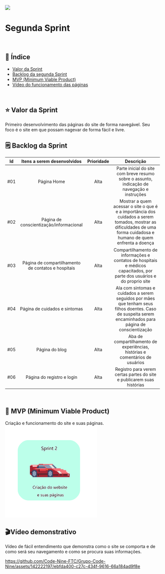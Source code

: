 <img src="/Sprint 2/Imagens sp2/CIANP.png">
<br>
<h1>Segunda Sprint</h1>
<br>
<h2> 🔗 Índice</h2>

- [Valor da Sprint](#valor)
- [Backlog da segunda Sprint](#backlog)
- [MVP (Minimum Viable Product)](#mvp)
- [Vídeo do funcionamento das páginas](#video)


<br>
<h2>⭐️ Valor da Sprint</h2><a name="valor"></a>
Primeiro desenvolvimento das páginas do site de forma navegável. Seu foco é o site em que possam nagevar de forma fácil e livre.

<br>
<h2> 🗒 Backlog da Sprint</h2> <a name="backlog"></a>

|   Id  | Itens a serem desenvolvidos  | Prioridade |  Descrição  |
| :----: | :--------: | :--------: | :--------------: |
|   #01   |   Página Home    | Alta |   Parte inicial do site com breve resumo sobre o assunto, indicação de navegação e instruções |
|   #02   |   Página de conscientização/informacional     | Alta |   Mostrar a quem acessar o site o que é e a importância dos cuidados a serem tomados, mostrar as dificuldades de uma forma cuidadosa e humano de quem enfrenta a doença   |
|   #03   |   Página de compartilhamento de contatos e hospitais     | Alta |   Compartilhamento de informações e contatos de hospitais e médicos capacitados, por parte dos usuários e do proprio site   |
|   #04   |   Página de cuidados e sintomas     | Alta |   Ala com sintomas e cuidados a serem seguidos por mães que tenham seus filhos doentes. Caso de suspeita serem encaminhados para página de conscientização   |
|   #05   |   Página do blog     | Alta |   Aba de compartilhamento de experiências, histórias e comentários de usuários   |
|   #06   |   Página do registro e login     | Alta |   Registro para verem certas partes do site e publicarem suas histórias   |


<br>

<h2> 🚀 MVP (Minimum Viable Product) </h2><a name="mvp"></a>
Criação e funcionamento do site e suas páginas.
 <br>
 <img src="/Sprint 2/Imagens sp2/Sprint 2 img.png" width="300px">

<h2>🎬Vídeo demonstrativo</h2>
 <a name="video"></a>
Vídeo de fácil entendimento que demonstra como o site se comporta e de como será seu navegamento e como se procura suas informações.

 <br>

https://github.com/Code-Nine-FTC/Grupo-Code-Nine/assets/142222197/ebfda400-c27c-434f-9616-66a184ad9f8e

